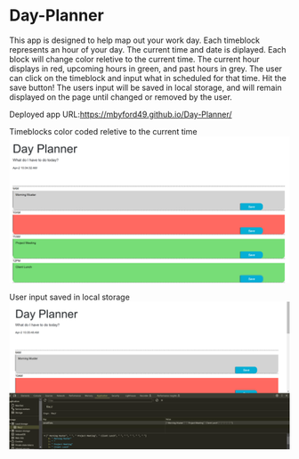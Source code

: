 # Day-Planner
This app is designed to help map out your work day. Each timeblock represents an hour of your day. The current time and date is diplayed. Each block will change color reletive to the current time. The current hour displays in red, upcoming hours in green, and past hours in grey. The user can click on the timeblock and input what in scheduled for that time. Hit the save button! The users input will be saved in local storage, and will remain displayed on the page until changed or removed by the user. 

Deployed app URL:https://mbyford49.github.io/Day-Planner/


Timeblocks color coded reletive to the current time
![coloredTimeblocks](Assets/Images/Day%20Planner%20Project%201.png)


User input saved in local storage
![localStorage](Assets/Images/Day%20Planner%20Project%202.png)
